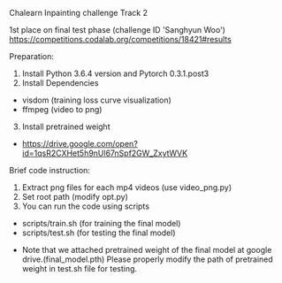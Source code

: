 Chalearn Inpainting challenge Track 2

1st place on final test phase (challenge ID 'Sanghyun Woo')
https://competitions.codalab.org/competitions/18421#results

Preparation:
1. Install Python 3.6.4 version and Pytorch 0.3.1.post3
2. Install Dependencies
  - visdom (training loss curve visualization)
  - ffmpeg (video to png)
3. Install pretrained weight
  - https://drive.google.com/open?id=1qsR2CXHet5h9nUl67nSpf2GW_ZxytWVK

Brief code instruction:
1. Extract png files for each mp4 videos (use video_png.py)
2. Set root path (modify opt.py)
3. You can run the code using scripts
  - scripts/train.sh (for training the final model)
  - scripts/test.sh (for testing the final model)
   
* Note that we attached pretrained weight of the final model at google drive.(final_model.pth)
  Please properly modify the path of pretrained weight in test.sh file for testing.
